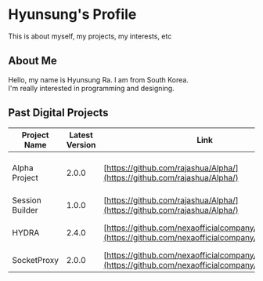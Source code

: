 # Hyunsung's Profile
This is about myself, my projects, my interests, etc

## About Me
Hello, my name is Hyunsung Ra. I am from South Korea.<br>
I'm really interested in programming and designing.<br>

## Past Digital Projects
| Project Name | Latest Version | Link | Language | Description |
| ------------ | -------------- | ---- | -------- | ----------- |
| Alpha Project | 2.0.0 | [https://github.com/rajashua/Alpha/](https://github.com/rajashua/Alpha/) | Python | Windows Remote Control Software |
| Session Builder | 1.0.0 | [https://github.com/rajashua/Alpha/](https://github.com/rajashua/Alpha/) | Python | Base Server System |
| HYDRA | 2.4.0 | [https://github.com/nexaofficialcompany/HYDRA](https://github.com/nexaofficialcompany/HYDRA) | Python | Computer Management Software |
| SocketProxy | 2.0.0 | [https://github.com/nexaofficialcompany/SocketProxy](https://github.com/nexaofficialcompany/SocketProxy) | Python | Proxy Server |

